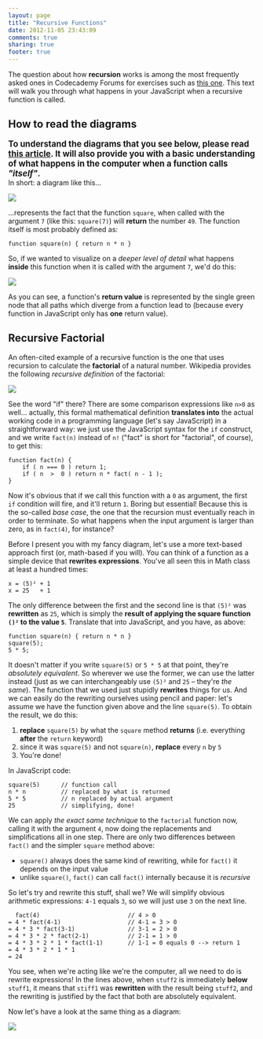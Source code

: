 ```yaml
---
layout: page
title: "Recursive Functions"
date: 2012-11-05 23:43:09
comments: true
sharing: true
footer: true
---
```



The question about how **recursion** works is among the most frequently asked ones in Codecademy Forums for exercises such as [this one](http://www.codecademy.com/courses/javascript-lesson-205/1#!/exercises/0). This text will walk you through what happens in your JavaScript when a recursive function is called.

## How to read the diagrams
<big>**To understand the diagrams that you see below, please read [this article](https://github.com/fanaugen/codecademy-stuff/wiki/Fibonacci-and-Recursive-Function-Calls). It will also provide you with a basic understanding of what happens in the computer when a function calls _"itself"_.**</big><br>
In short: a diagram like this...

![](https://dl.dropbox.com/u/288369/answers/codecademy/11%207%20square%2049%20basic.png)

...represents the fact that the function `square`, when called with the argument `7` (like this: `square(7)`) will **return** the number `49`. The function itself is most probably defined as:

    function square(n) { return n * n }

So, if we wanted to visualize on a _deeper level of detail_ what happens **inside** this function when it is called with the argument `7`, we'd do this:

![](https://dl.dropbox.com/u/288369/answers/codecademy/11%207%20square%2049%20detail.png)

As you can see, a function's **return value** is represented by the single green node that all paths which diverge from a function lead to (because every function in JavaScript only has **one** return value).

## Recursive Factorial
An often-cited example of a recursive function is the one that uses recursion to calculate the **factorial** of a natural number. Wikipedia provides the following _recursive definition_ of the factorial:

<a href="http://en.wikipedia.org/wiki/Factorial#Definition"><img src="http://upload.wikimedia.org/math/a/1/9/a193e2aad488f09d34cbd01bcb6b9504.png"></a>

See the word "if" there? There are some comparison expressions like `n>0` as well… actually, this formal mathematical definition **translates into** the actual working code in a programming language (let's say JavaScript) in a straightforward way: we just use the JavaScript syntax for the `if` construct, and we write `fact(n)` instead of `n!` ("fact" is short for "factorial", of course), to get this:

    function fact(n) {
        if ( n === 0 ) return 1;
        if ( n  >  0 ) return n * fact( n - 1 );
    }

Now it's obvious that if we call this function with a `0` as argument, the first `if` condition will fire, and it'll return `1`. Boring but essential! Because this is the so-called _base case_, the one that the recursion must eventually reach in order to terminate. So what happens when the input argument is larger than zero, as in `fact(4)`, for instance? 

Before I present you with my fancy diagram, let's use a more text-based approach first (or, math-based if you will). You can think of a function as a simple device that **rewrites expressions**. You've all seen this in Math class at least a hundred times:

    x = (5)² + 1
    x = 25   + 1

The only difference between the first and the second line is that `(5)²` was **rewritten** as `25`, which is simply the **result of applying the square function `()²` to the value `5`**. Translate that into JavaScript, and you have, as above:

    function square(n) { return n * n }
    square(5);
    5 * 5;

It doesn't matter if you write `square(5)` or `5 * 5` at that point, they're _absolutely equivalent_. So wherever we use the former, we can use the latter instead (just as we can interchangeably use `(5)²` and `25` – they're _the same_). The function that we used just stupidly **rewrites** things for us. And we can easily do the rewriting ourselves using pencil and paper: let's assume we have the function given above and the line `square(5)`. To obtain the result, we do this:

1. **replace** `square(5)` by what the `square` method **returns** (i.e. everything **after** the `return` keyword)
2. since it was `square(5)` and not `square(n)`, **replace** every `n` by `5`
3. You're done!

In JavaScript code:

    square(5)      // function call
    n * n          // replaced by what is returned
    5 * 5          // n replaced by actual argument
    25             // simplifying, done!

We can apply _the exact same technique_ to the `factorial` function now, calling it with the argument `4`, now doing the replacements and simplifications all in one step. There are only two differences between `fact()` and the simpler `square` method above:

- `square()` always does the same kind of rewriting, while for `fact()` it depends on the input value
- unlike `square()`, `fact()` can call `fact()` internally because it is _recursive_

So let's try and rewrite this stuff, shall we? We will simplify obvious arithmetic expressions: `4-1` equals `3`, so we will just use `3` on the next line.

      fact(4)                         // 4 > 0
    = 4 * fact(4-1)                   // 4-1 = 3 > 0
    = 4 * 3 * fact(3-1)               // 3-1 = 2 > 0
    = 4 * 3 * 2 * fact(2-1)           // 2-1 = 1 > 0
    = 4 * 3 * 2 * 1 * fact(1-1)       // 1-1 = 0 equals 0 --> return 1
    = 4 * 3 * 2 * 1 * 1
    = 24

You see, when we're acting like we're the computer, all we need to do is rewrite expressions! In the lines above, when `stuff2` is immediately **below** `stuff1`, it means that `stiff1` was **rewritten** with the result being `stuff2`, and the rewriting is justified by the fact that both are absolutely equivalent.

Now let's have a look at the same thing as a diagram:

![](https://dl.dropbox.com/u/288369/answers/codecademy/12%20factorial.png)
